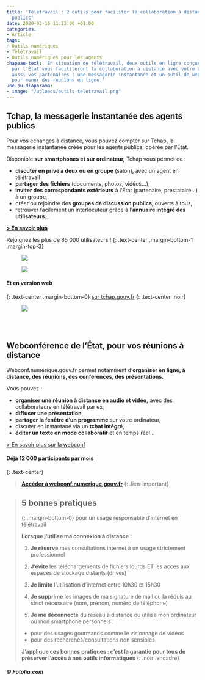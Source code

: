```yaml
---
title: 'Télétravail : 2 outils pour faciliter la collaboration à distance des agents
  publics'
date: 2020-03-16 11:23:00 +01:00
categories:
- Article
tags:
- Outils numériques
- Télétravail
- Outils numériques pour les agents
chapeau-text: 'En situation de télétravail, deux outils en ligne conçus et maîtrisés
  par l’État vous faciliteront la collaboration à distance avec votre équipe mais
  aussi vos partenaires : une messagerie instantanée et un outil de webconférence
  pour mener des réunions en ligne.'
une-ou-diaporama:
- image: "/uploads/outils-teletravail.png"
---
```


## **Tchap, la messagerie instantanée des agents publics**

Pour vos échanges à distance, vous pouvez compter sur Tchap, la messagerie instantanée créée pour les agents publics, opérée par l’État.

Disponible **sur smartphones et sur ordinateur,** Tchap vous permet de :

* **discuter en privé à deux ou en groupe** (salon), avec un agent en télétravail
* **partager des fichiers** (documents, photos, vidéos…),
* **inviter des correspondants extérieurs** à l’État (partenaire, prestataire…) à un groupe,
* créer ou rejoindre des **groupes de discussion publics**, ouverts à tous,
* retrouver facilement un interlocuteur grâce à l’**annuaire intégré des utilisateurs**…


[**> En savoir plus**](https://www.numerique.gouv.fr/produits-services/tchap-messagerie-instantanee-etat/)

Rejoignez les plus de 85 000 utilisateurs !
{: .text-center .margin-bottom-1 .margin-top-3}

<a href="https://play.google.com/store/apps/details?id=fr.gouv.tchap.a" alt="Télécharger l'application sur Google play"><figure class='image-center' style='width: 30%;'><img src="/uploads/googleplay.png"></figure></a>
<a href="https://apps.apple.com/fr/app/tchap/id1446253779" alt="Télécharger l'application sur l'Appstore"><figure class='image-center' style='width: 30%;'><img src="/uploads/appstore.png"></figure></a>

#### Et en version web
{: .text-center .margin-bottom-0}
[sur tchap.gouv.fr](https://tchap.gouv.fr/)
{: .text-center .noir}
<a href="https://tchap.gouv.fr/" alt="Tchap version web"><figure class='image-center' style='width: 10%;'><img src="/uploads/monitor.png"></figure></a>
<br>
<br>

## **Webconférence de l’État, pour vos réunions à distance**

Webconf.numerique.gouv.fr permet notamment d’**organiser en ligne, à distance, des réunions, des conférences, des présentations.**

Vous pouvez :

* **organiser une réunion à distance en audio et vidéo,** avec des collaborateurs en télétravail par ex,
* **diffuser une présentation**,
*  **partager la fenêtre d’un programme** sur votre ordinateur,
*  discuter en instantané via un **tchat intégré**,
* **éditer un texte en mode collaboratif** et en temps réel…

[> En savoir plus sur la webconf](https://www.numerique.gouv.fr/produits-services/tchap-messagerie-instantanee-etat/)

#### Déjà 12 000 participants par mois
{: .text-center}
> [**Accéder à webconf.numerique.gouv.fr**](https://webconf.numerique.gouv.fr/)
{: .lien-important}

> ## 5 bonnes pratiques
> {: .margin-bottom-0}
> pour un usage responsable d’internet en télétravail
> <br>
> 
> **Lorsque j’utilise ma connexion à distance :**
> 
> 1. **Je réserve** mes consultations internet à un usage strictement professionnel
> 
> 2. **J’évite** les téléchargements de fichiers lourds ET les accès aux espaces de stockage distants (drives)
> 
> 3. **Je limite** l’utilisation d’internet entre 10h30 et 15h30
> 
> 4. **Je supprime** les images de ma signature de mail ou la réduis au strict nécessaire (nom, prénom, numéro de téléphone)
> 
> 5. **Je me déconnecte** du réseau à distance ou utilise mon ordinateur ou mon smartphone personnels :
>  * pour des usages gourmands comme le visionnage de vidéos
>  * pour des recherches/consultations non sensibles
> 
> **J’applique ces bonnes pratiques : c’est la garantie pour tous de préserver l’accès à nos outils informatiques**
{: .noir .encadre}

##### © Fotolia.com